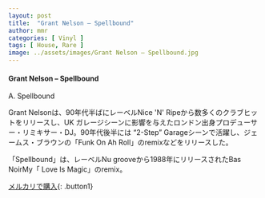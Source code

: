 ```yaml
---
layout: post
title:  "Grant Nelson – Spellbound"
author: mmr
categories: [ Vinyl ]
tags: [ House, Rare ]
image: ../assets/images/Grant Nelson – Spellbound.jpg
---
```


#### Grant Nelson – Spellbound

A. Spellbound

Grant Nelsonは、90年代半ばにレーベルNice 'N' Ripeから数多くのクラブヒットをリリースし、UK ガレージシーンに影響を与えたロンドン出身プロデューサー・リミキサー・DJ。90年代後半には “2-Step” Garageシーンで活躍し、ジェームス・ブラウンの「Funk On Ah Roll」のremixなどをリリースした。

「Spellbound」は、レーベルNu grooveから1988年にリリースされたBas NoirMy「 Love Is Magic」のremix。

[メルカリで購入](https://jp.mercari.com/item/m49779856384){: .button1}


